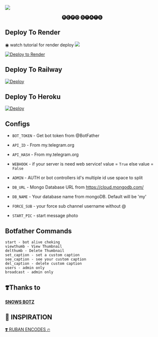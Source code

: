 <img src="https://graph.org/file/7f5c4f9e989cd1e2ee84b.jpg">


<p align="center"> 🅡🅔🅟🅞 🅢🅣🅐🅣🅢 </p>

## Deploy To Render

◉ watch tutorial for render deploy <a href="https://youtu.be/i6OX3xzOCGY" target=blank_><img src="https://img.shields.io/badge/Watch%20Tutorial%20On%20YouTube-red.svg?logo=Youtube"></a>                     

[![Deploy to Render](https://render.com/images/deploy-to-render-button.svg)](https://render.com/deploy?repo=https://github.com/Ridzys96/Rename)

## Deploy To Railway

<a href="https://graph.org/file/fabd75cd5043d2cfdc13d.jpg"><img src="https://railway.app/button.svg" alt="Deploy"></a>

## Deploy To Heroku

<a href="https://heroku.com/deploy?template=https://github.com/clientstamil4k/Rename-1"><img src="https://www.herokucdn.com/deploy/button.svg" alt="Deploy"></a>



## Configs 

* `BOT_TOKEN`  - Get bot token from @BotFather

* `API_ID` - From my.telegram.org 

* `API_HASH` - From my.telegram.org

* `WEBHOOK` - if your server is need web service! value = `True` else value = `False`

* `ADMIN` - AUTH or bot controllers id's multiple id use space to split 

* `DB_URL`  - Mongo Database URL from https://cloud.mongodb.com/

* `DB_NAME`  - Your database name from mongoDB. Default will be 'my'

* `FORCE_SUB` - your force sub channel username without @ 

* `START_PIC` - start message photo

## Botfather Commands
```
start - bot alive cheking
viewthumb - View Thumbnail
delthumb - Delete Thumbnail
set_caption - set a custom caption
see_caption - see your custom caption
del_caption - delete custom caption
users - admin only
broadcast - admin only
```

## ❣️Thanks to

<a href="https://t.me/snowsbotz">
   <p><b>SNOWS BOTZ</b></p>
  </a>

## 🤩 INSPIRATION

<a href="https://t.me/ridzy96">
   <p>❣️ RUBAN ENCODES 🔥</p>
  </a>

